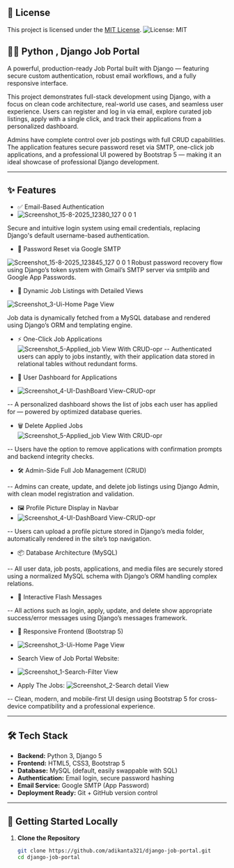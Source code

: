 
## 📄 License

This project is licensed under the [MIT License](LICENSE).
![License: MIT](https://img.shields.io/badge/License-MIT-yellow.svg)



## 🧑‍💼 Python , Django Job Portal

A powerful, production-ready Job Portal built with Django — featuring secure custom authentication, robust email workflows, and a fully responsive interface.

This project demonstrates full-stack development using Django, with a focus on clean code architecture, real-world use cases, and seamless user experience. Users can register and log in via email, explore curated job listings, apply with a single click, and track their applications from a personalized dashboard.

Admins have complete control over job postings with full CRUD capabilities. The application features secure password reset via SMTP, one-click job applications, and a professional UI powered by Bootstrap 5 — making it an ideal showcase of professional Django development.

---

## ✨ Features

- ✅ Email-Based Authentication
- ![Screenshot_15-8-2025_12380_127 0 0 1](https://github.com/user-attachments/assets/bf65ed9c-a74c-4836-a61b-7ad1a55c5085)

 Secure and intuitive login system using email credentials, replacing Django's default username-based authentication.


- 🔐 Password Reset via Google SMTP

 ![Screenshot_15-8-2025_123845_127 0 0 1](https://github.com/user-attachments/assets/e98c0cc6-a597-4591-a5fd-8014faca58b5)
  Robust password recovery flow using Django’s token system with Gmail’s SMTP server via smtplib and Google App Passwords.



- 📄 Dynamic Job Listings with Detailed Views

 ![Screenshot_3-Ui-Home Page View](https://github.com/user-attachments/assets/c6bde4a6-c1e5-4b96-baa8-95ea702e3c12)

  Job data is dynamically fetched from a MySQL database and rendered using Django’s ORM and templating engine.



- ⚡ One-Click Job Applications
![Screenshot_5-Applied_job View With CRUD-opr](https://github.com/user-attachments/assets/34219f55-95b1-44ce-a1f3-f85e47a0694e)
-- Authenticated users can apply to jobs instantly, with their application data stored in relational tables without redundant forms.


- 🧾 User Dashboard for Applications
- ![Screenshot_4-UI-DashBoard View-CRUD-opr](https://github.com/user-attachments/assets/d4389aeb-a72e-49be-8ef8-a1022a33560e)

-- A personalized dashboard shows the list of jobs each user has applied for — powered by optimized database queries.

- 🗑️ Delete Applied Jobs
![Screenshot_5-Applied_job View With CRUD-opr](https://github.com/user-attachments/assets/95a968e9-ce58-496f-983d-ce283e2e59a2)

-- Users have the option to remove applications with confirmation prompts and backend integrity checks.

- 🛠️ Admin-Side Full Job Management (CRUD)

-- Admins can create, update, and delete job listings using Django Admin, with clean model registration and validation.

- 🖼️ Profile Picture Display in Navbar
- ![Screenshot_4-UI-DashBoard View-CRUD-opr](https://github.com/user-attachments/assets/0b242eed-76c0-4261-9338-66a6331539a8)


-- Users can upload a profile picture stored in Django’s media folder, automatically rendered in the site’s top navigation.

- 📦 Database Architecture (MySQL)

-- All user data, job posts, applications, and media files are securely stored using a normalized MySQL schema with Django’s ORM handling complex relations.

- 💬 Interactive Flash Messages

-- All actions such as login, apply, update, and delete show appropriate success/error messages using Django’s messages framework.

- 📱 Responsive Frontend (Bootstrap 5)
- ![Screenshot_3-Ui-Home Page View](https://github.com/user-attachments/assets/7e068961-6d6f-4e30-aca3-74d1ef475682)
  
- Search View of Job Portal Website:
- ![Screenshot_1-Search-Filter View](https://github.com/user-attachments/assets/24852d2a-3074-422e-9964-2e22e87e07c9)
  
- Apply The Jobs:
![Screenshot_2-Search detail View](https://github.com/user-attachments/assets/7fcffe08-bd8d-4718-9453-725f2513908e)


-- Clean, modern, and mobile-first UI design using Bootstrap 5 for cross-device compatibility and a professional experience.

---

## 🛠 Tech Stack

- **Backend:** Python 3, Django 5
- **Frontend:** HTML5, CSS3, Bootstrap 5
- **Database:** MySQL (default, easily swappable with SQL)
- **Authentication:** Email login, secure password hashing
- **Email Service:** Google SMTP (App Password)
- **Deployment Ready:** Git + GitHub version control

---

## 🚀 Getting Started Locally

1. **Clone the Repository**
   ```bash
   git clone https://github.com/adikanta321/django-job-portal.git
   cd django-job-portal
